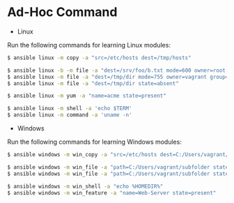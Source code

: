 # Ad-Hoc Command

* Linux

Run the following commands for learning Linux modules:

```sh
$ ansible linux -m copy -a "src=/etc/hosts dest=/tmp/hosts"

$ ansible linux -b -m file -a "dest=/srv/foo/b.txt mode=600 owner=root group=root"
$ ansible linux -m file -a "dest=/tmp/dir mode=755 owner=vagrant group=vagrant state=directory"
$ ansible linux -m file -a "dest=/tmp/dir state=absent"

$ ansible linux -m yum -a "name=acme state=present"

$ ansible linux -m shell -a 'echo $TERM'
$ ansible linux -m command -a 'uname -n'
```

* Windows

Run the following commands for learning Windows modules:

```sh
$ ansible windows -m win_copy -a "src=/etc/hosts dest=C:/Users/vagrant/hosts"

$ ansible windows -m win_file -a "path=C:/Users/vagrant/subfolder state=directory"
$ ansible windows -m win_file -a "path=C:/Users/vagrant/subfolder state=absent"

$ ansible windows -m win_shell -a "echo %HOMEDIR%"
$ ansible windows -m win_feature -a "name=Web-Server state=present"
```
